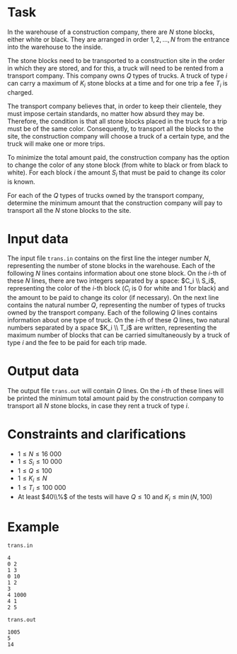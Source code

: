 
# Task

In the warehouse of a construction company, there are $N$ stone blocks, either white or black. They are arranged in order $1, 2, \dots , N$ from the entrance into the warehouse to the inside. 

The stone blocks need to be transported to a construction site in the order in which they are stored, and for this, a truck will need to be rented from a transport company. This company owns $Q$ types of trucks. A truck of type $i$ can carry a maximum of $K_i$ stone blocks at a time and for one trip a fee $T_i$ is charged. 

The transport company believes that, in order to keep their clientele, they must impose certain standards, no matter how absurd they may be. Therefore, the condition is that all stone blocks placed in the truck for a trip must be of the same color. Consequently, to transport all the blocks to the site, the construction company will choose a truck of a certain type, and the truck will make one or more trips.

To minimize the total amount paid, the construction company has the option to change the color of any stone block (from white to black or from black to white). For each block $i$ the amount $S_i$ that must be paid to change its color is known.

For each of the $Q$ types of trucks owned by the transport company, determine the minimum amount that the construction company will pay to transport all the $N$ stone blocks to the site.

# Input data

The input file `trans.in` contains on the first line the integer number $N$, representing the number of stone blocks in the warehouse. Each of the following $N$ lines contains information about one stone block. On the $i$-th of these $N$ lines, there are two integers separated by a space: $C_i \\ S_i$, representing the color of the $i$-th block ($C_i$ is $0$ for white and $1$ for black) and the amount to be paid to change its color (if necessary). On the next line contains the natural number $Q$, representing the number of types of trucks owned by the transport company. Each of the following $Q$ lines contains information about one type of truck. On the $i$-th of these $Q$ lines, two natural numbers separated by a space $K_i \\ T_i$ are written, representing the maximum number of blocks that can be carried simultaneously by a truck of type $i$ and the fee to be paid for each trip made.

# Output data

The output file `trans.out` will contain $Q$ lines. On the $i$-th of these lines will be printed the minimum total amount paid by the construction company to transport all $N$ stone blocks, in case they rent a truck of type $i$.

# Constraints and clarifications

* $1 \leq N \leq 16 \ 000$
* $1 \leq S_i \leq 10 \ 000$
* $1 \leq Q \leq 100$
* $1 \leq K_i \leq N$
* $1 \leq T_i \leq 100 \ 000$
* At least $40\\%$ of the tests will have $Q \leq 10$ and $K_i \leq \min(N, 100)$

# Example

`trans.in`
```
4
0 2
1 3
0 10
1 2
3
4 1000
4 1
2 5
```

`trans.out`
```
1005
5
14
```
